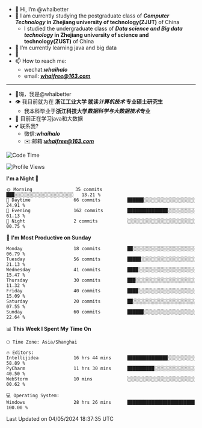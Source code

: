 - 👋 Hi, I’m @whaibetter
- 👀 I am currently studying the postgraduate class of ***Computer Technology* in Zhejiang university of technology(ZJUT)** of China
  -  I studied the undergraduate class of ***Data science and Big data technology* in Zhejiang university of science and technology(ZUST)** of China
- 🌱 I’m currently learning java and big data
- 💞️ 
- 📫 How to reach me: 
  - wechat:***whaihalo***
  - email: ***whaifree@163.com***
 ------------------------
- 👋嗨，我是@whaibetter
- 👁 我目前就为在 **浙江工业大学 就读*计算机技术* 专业硕士研究生**
  - 我本科毕业于**浙江科技大学*数据科学与大数据技术*专业**
- 🌴 目前正在学习java和大数据
- 💕 联系我?
  - 微信:***whaihalo***
  - ✉️:邮箱:***whaifree@163.com***

<!--START_SECTION:waka-->
![Code Time](http://img.shields.io/badge/Code%20Time-168%20hrs%2042%20mins-blue)

![Profile Views](http://img.shields.io/badge/Profile%20Views-0-blue)

**I'm a Night 🦉** 

```text
🌞 Morning                35 commits          ███░░░░░░░░░░░░░░░░░░░░░░   13.21 % 
🌆 Daytime                66 commits          ██████░░░░░░░░░░░░░░░░░░░   24.91 % 
🌃 Evening                162 commits         ███████████████░░░░░░░░░░   61.13 % 
🌙 Night                  2 commits           ░░░░░░░░░░░░░░░░░░░░░░░░░   00.75 % 
```
📅 **I'm Most Productive on Sunday** 

```text
Monday                   18 commits          ██░░░░░░░░░░░░░░░░░░░░░░░   06.79 % 
Tuesday                  56 commits          █████░░░░░░░░░░░░░░░░░░░░   21.13 % 
Wednesday                41 commits          ████░░░░░░░░░░░░░░░░░░░░░   15.47 % 
Thursday                 30 commits          ███░░░░░░░░░░░░░░░░░░░░░░   11.32 % 
Friday                   40 commits          ████░░░░░░░░░░░░░░░░░░░░░   15.09 % 
Saturday                 20 commits          ██░░░░░░░░░░░░░░░░░░░░░░░   07.55 % 
Sunday                   60 commits          ██████░░░░░░░░░░░░░░░░░░░   22.64 % 
```


📊 **This Week I Spent My Time On** 

```text
🕑︎ Time Zone: Asia/Shanghai

🔥 Editors: 
Intellijidea             16 hrs 44 mins      ███████████████░░░░░░░░░░   58.89 % 
PyCharm                  11 hrs 30 mins      ██████████░░░░░░░░░░░░░░░   40.50 % 
WebStorm                 10 mins             ░░░░░░░░░░░░░░░░░░░░░░░░░   00.62 % 

💻 Operating System: 
Windows                  28 hrs 26 mins      █████████████████████████   100.00 % 
```


 Last Updated on 04/05/2024 18:37:35 UTC
<!--END_SECTION:waka-->
